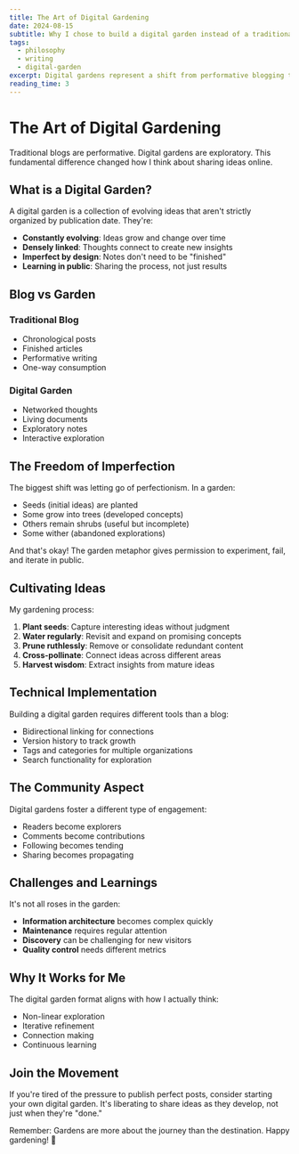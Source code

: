 ```yaml
---
title: The Art of Digital Gardening
date: 2024-08-15
subtitle: Why I chose to build a digital garden instead of a traditional blog
tags:
  - philosophy
  - writing
  - digital-garden
excerpt: Digital gardens represent a shift from performative blogging to cultivating ideas in public. Here's why I made the switch and what I've learned along the way.
reading_time: 3
---
```


# The Art of Digital Gardening

Traditional blogs are performative. Digital gardens are exploratory. This fundamental difference changed how I think about sharing ideas online.

## What is a Digital Garden?

A digital garden is a collection of evolving ideas that aren't strictly organized by publication date. They're:
- **Constantly evolving**: Ideas grow and change over time
- **Densely linked**: Thoughts connect to create new insights  
- **Imperfect by design**: Notes don't need to be "finished"
- **Learning in public**: Sharing the process, not just results

## Blog vs Garden

### Traditional Blog
- Chronological posts
- Finished articles
- Performative writing
- One-way consumption

### Digital Garden
- Networked thoughts
- Living documents
- Exploratory notes
- Interactive exploration

## The Freedom of Imperfection

The biggest shift was letting go of perfectionism. In a garden:
- Seeds (initial ideas) are planted
- Some grow into trees (developed concepts)
- Others remain shrubs (useful but incomplete)
- Some wither (abandoned explorations)

And that's okay! The garden metaphor gives permission to experiment, fail, and iterate in public.

## Cultivating Ideas

My gardening process:
1. **Plant seeds**: Capture interesting ideas without judgment
2. **Water regularly**: Revisit and expand on promising concepts
3. **Prune ruthlessly**: Remove or consolidate redundant content
4. **Cross-pollinate**: Connect ideas across different areas
5. **Harvest wisdom**: Extract insights from mature ideas

## Technical Implementation

Building a digital garden requires different tools than a blog:
- Bidirectional linking for connections
- Version history to track growth
- Tags and categories for multiple organizations
- Search functionality for exploration

## The Community Aspect

Digital gardens foster a different type of engagement:
- Readers become explorers
- Comments become contributions
- Following becomes tending
- Sharing becomes propagating

## Challenges and Learnings

It's not all roses in the garden:
- **Information architecture** becomes complex quickly
- **Maintenance** requires regular attention
- **Discovery** can be challenging for new visitors
- **Quality control** needs different metrics

## Why It Works for Me

The digital garden format aligns with how I actually think:
- Non-linear exploration
- Iterative refinement
- Connection making
- Continuous learning

## Join the Movement

If you're tired of the pressure to publish perfect posts, consider starting your own digital garden. It's liberating to share ideas as they develop, not just when they're "done."

Remember: Gardens are more about the journey than the destination. Happy gardening! 🌱
